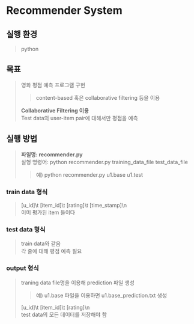 # Recommender System

## 실행 환경
> python
> 

## 목표
> 영화 평점 예측 프로그램 구현
> > content-based 혹은 collaborative filtering 등을 이용
>   
> **Collaborative Filtering 이용**  
> Test data의 user-item pair에 대해서만 평점을 예측


## 실행 방법
> **파일명: recommender.py**  
> 실형 명령어: python recommender.py training_data_file test_data_file  
> > 예) python recommender.py u1.base u1.test  
> > 

### train data 형식
> [u_id]\t [item_id]\t [rating]\t [time_stamp]\n  
> 이미 평가된 item 들이다  


### test data 형식
> train data와 같음  
> 각 줄에 대해 평점 예측 필요  


### output 형식
> traning data file명을 이용해 prediction 파일 생성 
> > 예) u1.base 파일을 이용하면 u1.base_prediction.txt 생성  
> > 
> [u_id]\t [item_id]\t [rating]\n  
> test data의 모든 데이터를 저장해야 함

